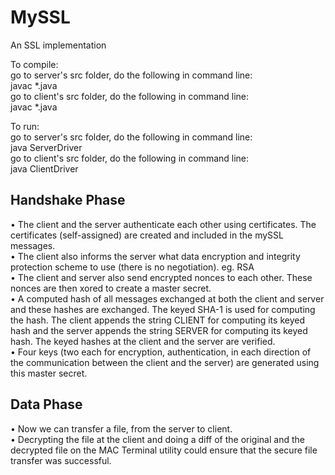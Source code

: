 # MySSL
An SSL implementation

To compile:  
go to server's src folder, do the following in command line:  
javac *.java  
go to client's src folder, do the following in command line:  
javac *.java  

To run:  
go to server's src folder, do the following in command line:  
java ServerDriver  
go to client's src folder, do the following in command line:  
java ClientDriver  
    
## Handshake Phase   
• The client and the server authenticate each other using certificates. The certificates (self-assigned) are created and included in the mySSL messages.  
• The client also informs the server what data encryption and integrity protection scheme to use (there is no negotiation). eg. RSA  
• The client and server also send encrypted nonces to each other. These nonces are then xored to create a master secret.  
• A computed hash of all messages exchanged at both the client and server and these hashes are exchanged. The keyed SHA-1 is used for computing the hash. The client appends the string CLIENT for computing its keyed hash and the server appends the string SERVER for computing its keyed hash. The keyed hashes at the client and the server are verified.  
• Four keys (two each for encryption, authentication, in each direction of the communication between the client and the server) are generated using this master secret.  

## Data Phase  
• Now we can transfer a file, from the server to client.  
• Decrypting the file at the client and doing a diff of the original and the decrypted file on the MAC Terminal utility could ensure that the secure file transfer was successful.  
